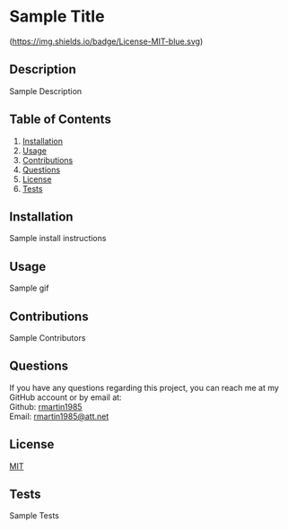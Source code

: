 # Sample Title

  (https://img.shields.io/badge/License-MIT-blue.svg)

  ## Description
  Sample Description

  ## Table of Contents
  1. [Installation](##installation)
  2. [Usage](#usage)
  3. [Contributions](#contributions)
  4. [Questions](#questions)
  5. [License](#license)
  6. [Tests](#tests)
  

  ## Installation
  Sample install instructions

  ## Usage
  Sample gif 

  ## Contributions
  Sample Contributors

  ## Questions

  If you have any questions regarding this project, you can reach me at my GitHub account or by email at:
  <br>
  Github: [rmartin1985](https://github.com/rmartin1985)
  <br>
  Email: rmartin1985@att.net

  ## License
  [MIT](https://choosealicense.com/licenses/mit/)

  ## Tests
  Sample Tests
 